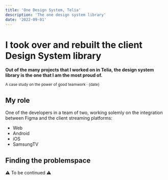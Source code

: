 ```yaml
---
title: 'One Design System, Telia'
description: 'The one design system library'
date: '2022-09-01'
---
```


# I took over and rebuilt the client Design System library

**Out of the many projects that I worked on in Telia, the design system library is the one that I am the most proud of.**

<small>A case study on the power of good teamwork · {date}</small>

## My role

One of the developers in a team of two, working solemly on the integration between Figma and the client streaming platforms:

- Web
- Android
- iOS
- SamsungTV

## Finding the problemspace

⚠️ To be continued ⚠️
